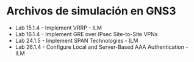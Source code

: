 # Archivos de simulación en GNS3
- Lab 15.1.4 - Implement VRRP - ILM
- Lab 16.1.4 - Implement GRE over IPsec Site-to-Site VPNs
- Lab 24.1.5 - Implement SPAN Technologies - ILM
- Lab 26.1.4 - Configure Local and Server-Based AAA Authentication - ILM
